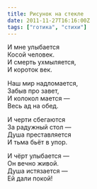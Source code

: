 ```yaml
---
title: Рисунок на стекле
date: 2011-11-27T16:16:00Z
tags: ["готика", "стихи"]
---
```


И мне улыбается  
Косой человек.  
И смерть ухмыляется,  
И короток век.

Наш мир надломается,  
Забыв про завет,  
И колокол мается —  
Весь ад на обед.

И черти сбегаются  
За радужный стол —  
Душа преставляется  
И тьма бьёт в упор.

И чёрт улыбается —  
Он вечно живой.  
Душа истязается —  
Ей дали покой!  
